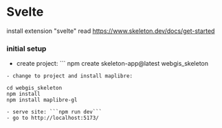 # Svelte
install extension "svelte"
read https://www.skeleton.dev/docs/get-started

### initial setup
- create project: ```
    npm create skeleton-app@latest webgis_skeleton
```
- change to project and install maplibre: 
```
    cd webgis_skeleton
    npm install
    npm install maplibre-gl
```
- serve site: ```npm run dev```
- go to http://localhost:5173/






						